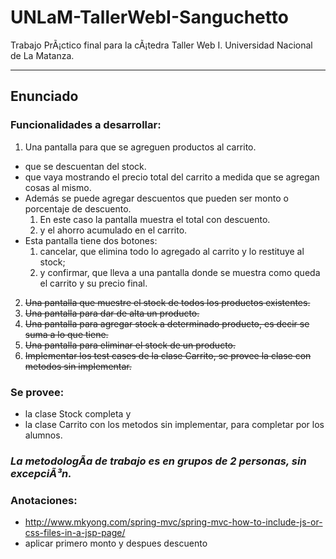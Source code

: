 # UNLaM-TallerWebI-Sanguchetto
Trabajo PrÃ¡ctico final para la cÃ¡tedra Taller Web I. Universidad Nacional de La Matanza.

---

Enunciado
-

### Funcionalidades a desarrollar:
1. Una pantalla para que se agreguen productos al carrito.
  + que se descuentan del stock.
  + que vaya mostrando el precio total del carrito a medida que se agregan cosas al mismo. 
  + Además se puede agregar descuentos que pueden ser monto o porcentaje de descuento. 
    1. En este caso la pantalla muestra el total con descuento.
    2. y el ahorro acumulado en el carrito. 
  + Esta pantalla tiene dos botones: 
    1. cancelar, que elimina todo lo agregado al carrito y lo restituye al stock; 
    2. y confirmar, que lleva a una pantalla donde se muestra como queda el carrito y su precio final.
2. ~~Una pantalla que muestre el stock de todos los productos existentes.~~
3. ~~Una pantalla para dar de alta un producto.~~
4. ~~Una pantalla para agregar stock a determinado producto, es decir se suma a lo que tiene.~~
5. ~~Una pantalla para eliminar el stock de un producto.~~
6. ~~Implementar los test cases de la clase Carrito, se provee la clase con metodos sin implementar.~~

### Se provee:

- la clase Stock completa y 
- la clase Carrito con los metodos sin implementar, para completar por los alumnos.

### _La metodologÃ­a de trabajo es en grupos de 2 personas, sin excepciÃ³n._

### Anotaciones:
- http://www.mkyong.com/spring-mvc/spring-mvc-how-to-include-js-or-css-files-in-a-jsp-page/
- aplicar primero monto y despues descuento
